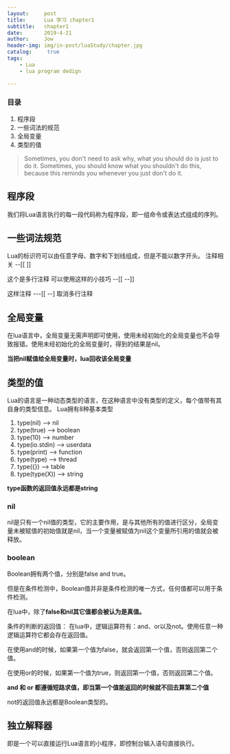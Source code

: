 ```yaml
---
layout:     post
title:      Lua 学习 chapter1
subtitle:   chapter1
date:       2019-4-21
author:     Jow
header-img: img/in-post/luaStudy/chapter.jpg
catalog: 	 true 
tags:
    - Lua
    - lua program dedign

---
```


### 目录
1. 程序段
2. 一些词法的规范
3. 全局变量
4. 类型的值

> Sometimes, you don't need to ask why, what you should do is just to do it.
> Sometimes, you should know what you shouldn't do this, because this reminds you whenever you just don't do it.

## 程序段
我们将Lua语言执行的每一段代码称为程序段，即一组命令或表达式组成的序列。
## 一些词法规范
Lua的标识符可以由任意字母、数字和下划线组成，但是不能以数字开头。
注释相关
--[[
]]

这个是多行注释
可以使用这样的小技巧
--[[
--]]

这样注释
---[[
--]
取消多行注释
## 全局变量
在lua语言中，全局变量无需声明即可使用，使用未经初始化的全局变量也不会导致报错。使用未经初始化的全局变量时，得到的结果是nil。

**当把nil赋值给全局变量时，lua回收该全局变量**
## 类型的值
Lua的语言是一种动态类型的语言，在这种语言中没有类型的定义，每个值带有其自身的类型信息。
Lua拥有8种基本类型
1. type(nil) --> nil
2. type(true) --> boolean
3. type(10)  --> number
4. type(io.stdin) --> userdata
5. type(print) --> function
6. type(type) --> thread
7. type({}) --> table
8. type(type(X)) --> string

**type函数的返回值永远都是string**
### nil
nil是只有一个nil值的类型，它的主要作用，是与其他所有的值进行区分，全局变量未被赋值的初始值就是nil，当一个变量被赋值为nil这个变量所引用的值就会被释放。
### boolean
Boolean拥有两个值，分别是false and true。

但是在条件检测中，Boolean值并非是条件检测的唯一方式，任何值都可以用于条件检测。

在lua中，除了**false和nil其它值都会被认为是真值。**

条件的判断的返回值：
在lua中，逻辑运算符有：and、or以及not。使用任意一种逻辑运算符它都会存在返回值。

在使用and的时候，如果第一个值为false，就会返回第一个值，否则返回第二个值。

在使用or的时候，如果第一个值为true，则返回第一个值，否则返回第二个值。

**and 和 or 都遵循短路求值，即当第一个值能返回的时候就不回去算第二个值**

not的返回值永远都是Boolean类型的。
## 独立解释器 ##
即是一个可以直接运行Lua语言的小程序，即控制台输入语句直接执行。